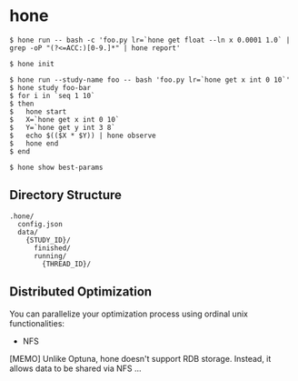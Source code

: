 hone
====

```console
$ hone run -- bash -c 'foo.py lr=`hone get float --ln x 0.0001 1.0` | grep -oP "(?<=ACC:)[0-9.]*" | hone report'
```

```console
$ hone init

$ hone run --study-name foo -- bash 'foo.py lr=`hone get x int 0 10`'
$ hone study foo-bar
$ for i in `seq 1 10`
$ then
$   hone start
$   X=`hone get x int 0 10`
$   Y=`hone get y int 3 8`
$   echo $(($X * $Y)) | hone observe
$   hone end
$ end

$ hone show best-params
```

Directory Structure
-------------------

```
.hone/
  config.json
  data/
    {STUDY_ID}/
      finished/
      running/
        {THREAD_ID}/
```

Distributed Optimization
------------------------

You can parallelize your optimization process using ordinal unix functionalities:
- NFS

[MEMO]
Unlike Optuna, hone doesn't support RDB storage. Instead, it allows data to be shared via NFS ...
